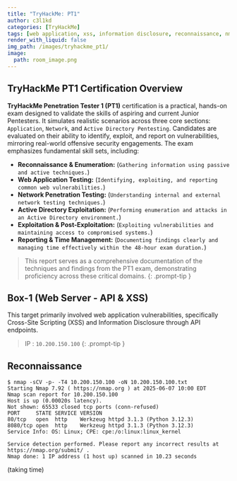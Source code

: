```yaml
---
title: "TryHackMe: PT1"
author: c3l1kd
categories: [TryHackMe]
tags: [web application, xss, information disclosure, reconnaissance, nmap, gobuster, burp suite, sql injection, sqlmap, netcat, windows, smb, winrm, evil-winrm, privilege escalation, sebackupprivilege, impacket, bloodhound, kerberos, hashcat, alwaysinstallelevated, linpeas, linux, suid]
render_with_liquid: false
img_path: /images/tryhackme_pt1/
image:
  path: room_image.png
---
```


## TryHackMe PT1 Certification Overview

**TryHackMe Penetration Tester 1 (PT1)** certification is a practical, hands-on exam designed to validate the skills of aspiring and current Junior Pentesters. It simulates realistic scenarios across three core sections: `Application`, `Network`, and `Active Directory Pentesting`. Candidates are evaluated on their ability to identify, exploit, and report on vulnerabilities, mirroring real-world offensive security engagements. The exam emphasizes fundamental skill sets, including:

- **Reconnaissance & Enumeration:** (`Gathering information using passive and active techniques.`)
- **Web Application Testing:** (`Identifying, exploiting, and reporting common web vulnerabilities.`)
- **Network Penetration Testing:** (`Understanding internal and external network testing techniques.`)
- **Active Directory Exploitation:** (`Performing enumeration and attacks in an Active Directory environment.`)
- **Exploitation & Post-Exploitation:** (`Exploiting vulnerabilities and maintaining access to compromised systems.`)
- **Reporting & Time Management:** (`Documenting findings clearly and managing time effectively within the 48-hour exam duration.`)

> This report serves as a comprehensive documentation of the techniques and findings from the PT1 exam, demonstrating proficiency across these critical domains.
{: .prompt-tip }

## Box-1 (Web Server - API & XSS)
This target primarily involved web application vulnerabilities, specifically Cross-Site Scripting (XSS) and Information Disclosure through API endpoints.

> IP : `10.200.150.100`
{: .prompt-tip }

## Reconnaissance 
```console
$ nmap -sCV -p- -T4 10.200.150.100 -oN 10.200.150.100.txt
Starting Nmap 7.92 ( https://nmap.org ) at 2025-06-07 10:00 EDT
Nmap scan report for 10.200.150.100
Host is up (0.00020s latency).
Not shown: 65533 closed tcp ports (conn-refused)
PORT     STATE SERVICE VERSION
80/tcp   open  http    Werkzeug httpd 3.1.3 (Python 3.12.3)
8080/tcp open  http    Werkzeug httpd 3.1.3 (Python 3.12.3)
Service Info: OS: Linux; CPE: cpe:/o:linux:linux_kernel

Service detection performed. Please report any incorrect results at https://nmap.org/submit/ .
Nmap done: 1 IP address (1 host up) scanned in 10.23 seconds
```

(taking time)